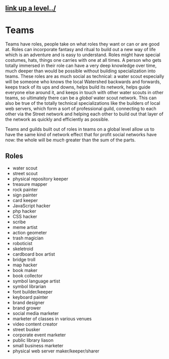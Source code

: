 ## [link up a level../](../)


# Teams

Teams have roles, people take on what roles they want or can or are good at.  Roles can incorporate fantasy and ritual to build out a new way of life which is an adventure and is easy to understand.  Roles might have special costumes, hats, things one carries with one at all times.  A person who gets totally immersed in their role can have a very deep knowledge over time, much deeper than would be possible without building specialization into teams.  These roles are as much social as technical: a water scout especially will be someone who knows the local Watershed backwards and forwards, keeps track of its ups and downs, helps build its network, helps guide everyone else around it, and keeps in touch with other water scouts in other teams, so ultimately there can be a *global* water scout network.  This can also be true of the totally technical specializations like the builders of local web servers, which form a sort of professional guild, connecting to each other via the Street network and helping each other to build out that layer of the network as quickly and efficiently as possible.

Teams and guilds built out of roles in teams on a global level allow us to have the same kind of network effect that for profit social networks have now: the whole will be *much* greater than the sum of the parts.



## Roles

- water scout
- street scout
- physical repository keeper
- treasure mapper
- rock painter
- sign painter
- card keeper
- JavaScript hacker
- php hacker
- CSS hacker
- scribe
- meme artist
- action geometer
- trash magician
- roboticist
- skeletroid
- cardboard box artist
- bridge troll
- map hacker
- book maker
- book collector
- symbol language artist
- symbol librarian
- font builder/keeper
- keyboard painter
- brand designer
- brand grower
- social media marketer
- marketer of classes in various venues
- video content creator
- street busker
- corporate event marketer
- public library liason
- small business marketer
- physical web server maker/keeper/sharer
